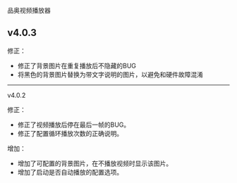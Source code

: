 品奥视频播放器

v4.0.3
-------------------------
修正：
- 修正了背景图片在重复播放后不隐藏的BUG
- 将黑色的背景图片替换为带文字说明的图片，以避免和硬件故障混淆


-------------------------
v4.0.2

修正：
- 修正了视频播放后停在最后一帧的BUG。
- 修正了配置循环播放次数的正确说明。

增加：
- 增加了可配置的背景图片，在不播放视频时显示该图片。
- 增加了启动是否自动播放的配置选项。